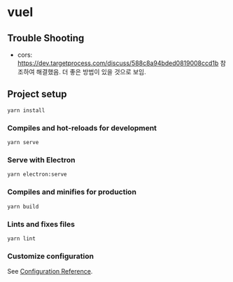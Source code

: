 # vuel

## Trouble Shooting

- cors: https://dev.targetprocess.com/discuss/588c8a94bded0819008ccd1b 참조하여 해결했음. 
        더 좋은 방법이 있을 것으로 보임. 

## Project setup
```
yarn install
```

### Compiles and hot-reloads for development
```
yarn serve
```

### Serve with Electron
```
yarn electron:serve
```

### Compiles and minifies for production
```
yarn build
```

### Lints and fixes files
```
yarn lint
```

### Customize configuration
See [Configuration Reference](https://cli.vuejs.org/config/).
